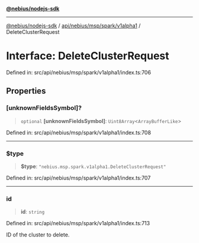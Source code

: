 [**@nebius/nodejs-sdk**](../../../../../../README.md)

---

[@nebius/nodejs-sdk](../../../../../../README.md) / [api/nebius/msp/spark/v1alpha1](../README.md) / DeleteClusterRequest

# Interface: DeleteClusterRequest

Defined in: src/api/nebius/msp/spark/v1alpha1/index.ts:706

## Properties

### \[unknownFieldsSymbol\]?

> `optional` **\[unknownFieldsSymbol\]**: `Uint8Array`\<`ArrayBufferLike`\>

Defined in: src/api/nebius/msp/spark/v1alpha1/index.ts:708

---

### $type

> **$type**: `"nebius.msp.spark.v1alpha1.DeleteClusterRequest"`

Defined in: src/api/nebius/msp/spark/v1alpha1/index.ts:707

---

### id

> **id**: `string`

Defined in: src/api/nebius/msp/spark/v1alpha1/index.ts:713

ID of the cluster to delete.
